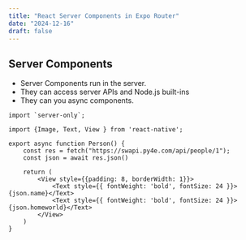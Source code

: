 ```yaml
---
title: "React Server Components in Expo Router"
date: "2024-12-16"
draft: false
---
```


## Server Components

- Server Components run in the server.
- They can access server APIs and Node.js built-ins
- They can you async components.

```tsx
import `server-only`;

import {Image, Text, View } from 'react-native';

export async function Person() {
    const res = fetch("https://swapi.py4e.com/api/people/1");
    const json = await res.json()

    return (
        <View style={{padding: 8, borderWidth: 1}}>
            <Text style={{ fontWeight: 'bold', fontSize: 24 }}>{json.name}</Text>
            <Text style={{ fontWeight: 'bold', fontSize: 24 }}>{json.homeworld}</Text>
        </View>
    )
}
```
